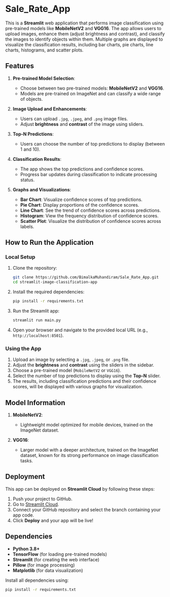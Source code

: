 # Sale_Rate_App

This is a **Streamlit** web application that performs image classification using pre-trained models like **MobileNetV2** and **VGG16**. The app allows users to upload images, enhance them (adjust brightness and contrast), and classify the images to identify objects within them. Multiple graphs are displayed to visualize the classification results, including bar charts, pie charts, line charts, histograms, and scatter plots.

## Features

1. **Pre-trained Model Selection**:
    - Choose between two pre-trained models: **MobileNetV2** and **VGG16**.
    - Models are pre-trained on ImageNet and can classify a wide range of objects.

2. **Image Upload and Enhancements**:
    - Users can upload `.jpg`, `.jpeg`, and `.png` image files.
    - Adjust **brightness** and **contrast** of the image using sliders.

3. **Top-N Predictions**:
    - Users can choose the number of top predictions to display (between 1 and 10).

4. **Classification Results**:
    - The app shows the top predictions and confidence scores.
    - Progress bar updates during classification to indicate processing status.

5. **Graphs and Visualizations**:
    - **Bar Chart**: Visualize confidence scores of top predictions.
    - **Pie Chart**: Display proportions of the confidence scores.
    - **Line Chart**: See the trend of confidence scores across predictions.
    - **Histogram**: View the frequency distribution of confidence scores.
    - **Scatter Plot**: Visualize the distribution of confidence scores across labels.

## How to Run the Application

### Local Setup

1. Clone the repository:
    ```bash
    git clone https://github.com/BimalkaMuhandiram/Sale_Rate_App.git
    cd streamlit-image-classification-app
    ```

2. Install the required dependencies:
    ```bash
    pip install -r requirements.txt
    ```

3. Run the Streamlit app:
    ```bash
    streamlit run main.py
    ```

4. Open your browser and navigate to the provided local URL (e.g., `http://localhost:8501`).

### Using the App

1. Upload an image by selecting a `.jpg`, `.jpeg`, or `.png` file.
2. Adjust the **brightness** and **contrast** using the sliders in the sidebar.
3. Choose a pre-trained model (`MobileNetV2` or `VGG16`).
4. Select the number of top predictions to display using the **Top-N** slider.
5. The results, including classification predictions and their confidence scores, will be displayed with various graphs for visualization.

## Model Information

1. **MobileNetV2**:
    - Lightweight model optimized for mobile devices, trained on the ImageNet dataset.
    
2. **VGG16**:
    - Larger model with a deeper architecture, trained on the ImageNet dataset, known for its strong performance on image classification tasks.

## Deployment

This app can be deployed on **Streamlit Cloud** by following these steps:

1. Push your project to GitHub.
2. Go to [Streamlit Cloud](https://streamlit.io/cloud).
3. Connect your GitHub repository and select the branch containing your app code.
4. Click **Deploy** and your app will be live!

## Dependencies

- **Python 3.8+**
- **TensorFlow** (for loading pre-trained models)
- **Streamlit** (for creating the web interface)
- **Pillow** (for image processing)
- **Matplotlib** (for data visualization)

Install all dependencies using:
```bash
pip install -r requirements.txt
